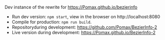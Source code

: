 Dev instance of the rewrite for https://Pomax.github.io/bezierinfo

- Run dev version: `npm start`, view in the browser on http://localhost:8080
- Compile for production: `npm run build`.
- Repositoryduring development: https://github.com/Pomax/BezierInfo-2
- Live version during development: https://Pomax.github.io/BezierInfo-2

